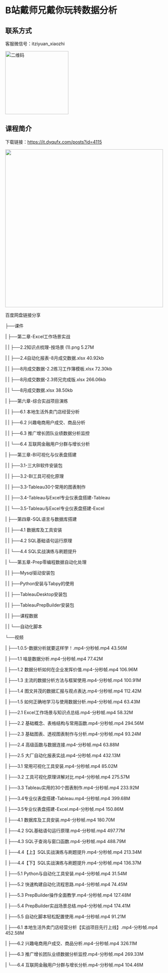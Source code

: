 # B站戴师兄戴你玩转数据分析

## 联系方式

客服微信号：itziyuan_xiaozhi

<img src="https://ziyuanyun.oss-cn-guangzhou.aliyuncs.com/common/20240614073449/666b82192834a.jpg" width="200" height="200" alt="二维码">

## 课程简介

下载链接：https://it.dyqufx.com/posts?id=4115

<img src="https://ziyuanyun.oss-cn-guangzhou.aliyuncs.com/yun/20240528073112/665517c024f38.jpg" width="500" alt="">

  

 百度网盘链接分享

 ├──课件

 | ├──第二章-Excel工作场景实战

 | | ├──2.2知识点梳理-按场景 (1).png 5.27M

 | | ├──2.4自动化报表-8月成交数据.xlsx 40.92kb

 | | ├──8月成交数据-2.2练习工作簿模板.xlsx 72.30kb

 | | ├──8月成交数据-2.3师兄完成版.xlsx 266.06kb

 | | └──8月成交数据.xlsx 38.50kb

 | ├──第六章-综合实战项目演练

 | | ├──6.1 本地生活外卖门店经营分析

 | | ├──6.2 兴趣电商用户成交、商品分析

 | | ├──6.3 推广增长团队业绩数据分析监控

 | | └──6.4 互联网金融用户分群与增长分析

 | ├──第三章-BI可视化与仪表盘搭建

 | | ├──3.1-三大BI软件安装包

 | | ├──3.2-BI工具可视化原理

 | | ├──3.3-Tableau30个常用的图表制作

 | | ├──3.4-Tableau与Excel专业仪表盘搭建-Tableau

 | | └──3.5-Tableau与Excel专业仪表盘搭建-Excel

 | ├──第四章-SQL语言与数据库搭建

 | | ├──4.1 数据库及工具安装

 | | ├──4.2 SQL基础语句运行原理

 | | └──4.4 SQL实战演练与刷题提升

 | └──第五章-Prep零编程数据自动化处理

 | | ├──Mysql驱动安装包

 | | ├──Python安装与Tabpy的使用

 | | ├──TableauDesktop安装包

 | | ├──TableauPrepBuilder安装包

 | | ├──课程数据

 | | └──自动化脚本

 └──视频

 | ├──1.0.5-数据分析就要这样学！.mp4-分秒帧.mp4 43.56M

 | ├──1.1 啥是数据分析.mp4-分秒帧.mp4 77.42M

 | ├──1.2 数据分析如何在企业发挥价值.mp4-分秒帧.mp4 106.96M

 | ├──1.3 主流的数据分析方法与框架使用.mp4-分秒帧.mp4 100.91M

 | ├──1.4 图文并茂的数据汇报与观点表达.mp4-分秒帧.mp4 112.42M

 | ├──1.5 如何正确地学习与使用数据分析.mp4-分秒帧.mp4 63.43M

 | ├──2.1 Excel工作场景与知识点总结.mp4-分秒帧.mp4 58.32M

 | ├──2.2 基础概念、表格结构与常用函数.mp4-分秒帧.mp4 294.56M

 | ├──2.3 基础图表、透视图表制作与分析.mp4-分秒帧.mp4 93.24M

 | ├──2.4 高级函数与数据连接.mp4-分秒帧.mp4 63.88M

 | ├──2.5 大厂自动化报表实战.mp4-分秒帧.mp4 432.13M

 | ├──3.1 常用可视化工具安装.mp4-分秒帧.mp4 85.02M

 | ├──3.2 工具可视化原理详解对比.mp4-分秒帧.mp4 275.57M

 | ├──3.3 Tableau实用的30个图表制作.mp4-分秒帧.mp4 233.92M

 | ├──3.4专业仪表盘搭建-Tableau.mp4-分秒帧.mp4 399.68M

 | ├──3.5专业仪表盘搭建-Excel.mp4-分秒帧.mp4 150.86M

 | ├──4.1 数据库及工具安装.mp4-分秒帧.mp4 180.70M

 | ├──4.2 SQL基础语句运行原理.mp4-分秒帧.mp4 497.77M

 | ├──4.3 SQL子查询与窗口函数.mp4-分秒帧.mp4 488.79M

 | ├──4.4【上】SQL实战演练与刷题提升.mp4-分秒帧.mp4 213.34M

 | ├──4.4【下】SQL实战演练与刷题提升.mp4-分秒帧.mp4 136.37M

 | ├──5.1 Python与自动化工具安装.mp4-分秒帧.mp4 31.54M

 | ├──5.2 快速构建自动化流程思路.mp4-分秒帧.mp4 74.45M

 | ├──5.3 PrepBuilder操作全面教学.mp4-分秒帧.mp4 127.48M

 | ├──5.4 PrepBuilder实战场景总结.mp4-分秒帧.mp4 174.41M

 | ├──5.5 自动化脚本轻松配置使用.mp4-分秒帧.mp4 91.21M

 | ├──6.1 本地生活外卖门店经营分析【实战项目先行上线】.mp4-分秒帧.mp4 452.58M

 | ├──6.2 兴趣电商用户成交、商品分析.mp4-分秒帧.mp4 326.11M

 | ├──6.3 推广增长团队业绩数据分析监控.mp4-分秒帧.mp4 269.33M

 | └──6.4 互联网金融用户分群与增长分析.mp4-分秒帧.mp4 104.46M

  